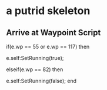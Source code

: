 # a putrid skeleton
## Arrive at Waypoint Script

if(e.wp == 55 or e.wp == 117) then


e.self:SetRunning(true);

elseif(e.wp == 82) then


e.self:SetRunning(false);
end